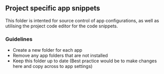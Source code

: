 ## Project specific app snippets

This folder is intented for source control of app configurations, as well as utilising the project code editor for the code snippets.

### Guidelines

- Create a new folder for each app
- Remove any app folders that are not installed
- Keep this folder up to date (Best practice would be to make changes here and copy across to app settings)